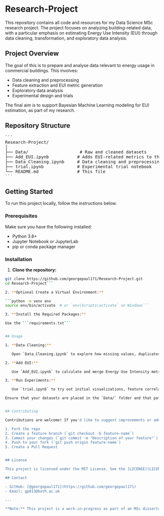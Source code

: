 # Research-Project

This repository contains all code and resources for my Data Science MSc research project. The project focuses on analyzing building-related data, with a particular emphasis on estimating Energy Use Intensity (EUI) through data cleaning, transformation, and exploratory data analysis.


## Project Overview

The goal of this is to prepare and analyse data relevant to energy usage in commercial buildings. This involves:

- Data cleaning and preprocessing
- Feature extraction and EUI metric generation
- Exploratory data analysis
- Experimental design and trials

The final aim is to support Bayesian Machine Learning modeling for EUI estimation, as part of my research.


## Repository Structure

<pre lang="markdown">
```
Research-Project/
│
├── Data/                    # Raw and cleaned datasets
├── Add_EUI.ipynb           # Adds EUI-related metrics to the dataset
├── Data_Cleaning.ipynb     # Data cleaning and preprocessing steps
├── trial.ipynb             # Experimental trial notebook
└── README.md               # This file
```
</pre>


## Getting Started

To run this project locally, follow the instructions below.

### Prerequisites

Make sure you have the following installed:

- Python 3.8+
- Jupyter Notebook or JupyterLab
- pip or conda package manager

### Installation

1. **Clone the repository:**

```bash
git clone https://github.com/georgepaul171/Research-Project.git
cd Research-Project```

2. **Optional Create a Virtual Environment:**

```python -m venv env
source env/bin/activate  # or `env\Scripts\activate` on Windows```

3. **Install the Required Packages:**

Use the ```requirements.txt```


## Usage

1. **Data Cleaning:**

   Open `Data_Cleaning.ipynb` to explore how missing values, duplicates, and formatting inconsistencies are handled.

2. **Add EUI:**

   Use `Add_EUI.ipynb` to calculate and merge Energy Use Intensity metrics based on available features.

3. **Run Experiments:**

   Use `trial.ipynb` to try out initial visualizations, feature correlations, and modeling ideas.

Ensure that your datasets are placed in the `Data/` folder and that paths are correctly referenced inside each notebook.


## Contributing

Contributions are welcome! If you'd like to suggest improvements or add new features:

1. Fork the repo
2. Create a feature branch (`git checkout -b feature-name`)
3. Commit your changes (`git commit -m "Description of your feature"`)
4. Push to your fork (`git push origin feature-name`)
5. Create a Pull Request


## License

This project is licensed under the MIT License. See the [LICENSE](LICENSE) file for more details.

## Contact

- GitHub: [@georgepaul171](https://github.com/georgepaul171)
- Email: gp813@bath.ac.uk

---

**Note:** This project is a work-in-progress as part of an MSc dissertation. Expect frequent updates

